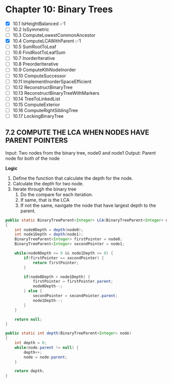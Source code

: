 # Chapter 10: Binary Trees

- [x] 10.1 IsHeightBalanced ✅1
- [ ] 10.2 IsSymmetric
- [ ] 10.3 ComputeLowestCommonAncestor
- [x] 10.4 ComputeLCAWithParent ✅1
- [ ] 10.5 SumRootToLeaf
- [ ] 10.6 FindRootToLeafSum
- [ ] 10.7 InorderIterative
- [ ] 10.8 PreorderIterative
- [ ] 10.9 ComputeKthNodeInorder
- [ ] 10.10 ComputeSuccessor
- [ ] 10.11 ImplementInorderSpaceEfficient
- [ ] 10.12 ReconstructBinaryTree
- [ ] 10.13 ReconstructBinaryTreeWithMarkers
- [ ] 10.14 TreeToLinkedList
- [ ] 10.15 ComputeExterior
- [ ] 10.16 ComputeRightSiblingTree
- [ ] 10.17 LockingBinaryTree

## 7.2 COMPUTE THE LCA WHEN NODES HAVE PARENT POINTERS

Input: Two nodes from the binary tree, node0 and node1
Output: Parent node for both of the node

**Logic**

1. Define the function that calculate the depth for the node.
2. Calculate the depth for two node.
3. Iterate through the binary tree
   1. Do the compare for each iteration.
   2. If same, that is the LCA
   3. If not the same, navigate the node that have largest depth to the parent.

```java
public static BinaryTreeParent<Integer> LCA(BinaryTreeParent<Integer> node0, BinaryTreeParent<Integer> node1)
{
    int node0Depth = depth(node0);
    int node1Depth = depth(node1);
    BinaryTreeParent<Integer> firstPointer = node0;
    BinaryTreeParent<Integer> secondPointer = node1;

    while(node0Depth >= 0 && node1Depth >= 0) {
        if(firstPointer == secondPointer) {
            return firstPointer;
        }

        if(node0Depth > node1Depth) {
            firstPointer = firstPointer.parent;
            node0Depth--;
        } else {
            secondPointer = secondPointer.parent;
            node1Depth--;
        }
    }

    return null;
}

public static int depth(BinaryTreeParent<Integer> node)
{
    int depth = 0;
    while(node.parent != null) {
        depth++;
        node = node.parent;
    }

    return depth;
}
```
